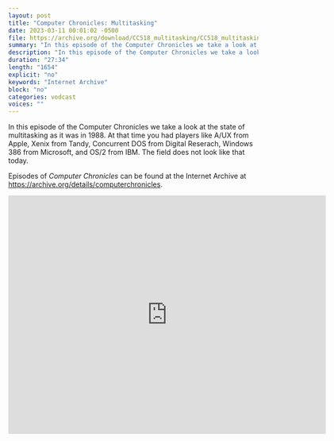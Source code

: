 ```yaml
---
layout: post
title: "Computer Chronicles: Multitasking"
date: 2023-03-11 00:01:02 -0500
file: https://archive.org/download/CC518_multitasking/CC518_multitasking.mp4
summary: "In this episode of the Computer Chronicles we take a look at the state of multitasking as it was in 1988.  At that time you had players like A/UX from Apple, Xenix from Tandy, Concurrent DOS from Digital Reserach, Windows 386 from Microsoft, and OS/2 from IBM.  The field does not look like that today."
description: "In this episode of the Computer Chronicles we take a look at the state of multitasking as it was in 1988.  At that time you had players like A/UX from Apple, Xenix from Tandy, Concurrent DOS from Digital Reserach, Windows 386 from Microsoft, and OS/2 from IBM.  The field does not look like that today."
duration: "27:34"
length: "1654"
explicit: "no" 
keywords: "Internet Archive"
block: "no" 
categories: vodcast
voices: ""
---
```


In this episode of the Computer Chronicles we take a look at the state of multitasking as it was in 1988.  At that time you had players like A/UX from Apple, Xenix from Tandy, Concurrent DOS from Digital Reserach, Windows 386 from Microsoft, and OS/2 from IBM.  The field does not look like that today.

Episodes of *Computer Chronicles* can be found at the Internet Archive at <https://archive.org/details/computerchronicles>.

<iframe src="https://archive.org/embed/CC518_multitasking" width="640" height="480" frameborder="0" webkitallowfullscreen="true" mozallowfullscreen="true" allowfullscreen></iframe>
